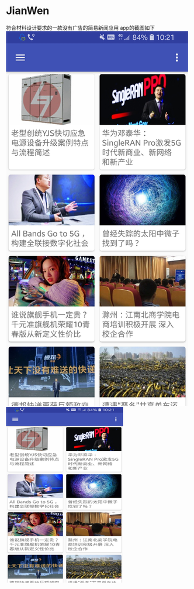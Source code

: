 # JianWen
符合材料设计要求的一款没有广告的简易新闻应用
app的截图如下
![主界面](https://github.com/haibowen/JianWen/blob/master/Screenshot_20181206-102105.jpg)
<img src="https://github.com/haibowen/JianWen/blob/master/Screenshot_20181206-102105.jpg" width="320" height="480" alt="主页面"/>
